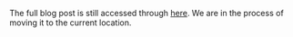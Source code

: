 The full blog post is still accessed through [here](https://www.1onepsilon.com/single-post/2017/06/30/Is-Love-Squared-More-Love). We are in the process of moving it to the current location.


